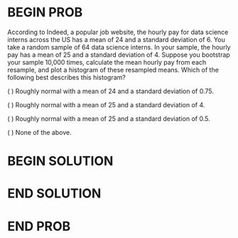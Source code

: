 # BEGIN PROB

According to Indeed, a popular job website, the hourly pay for data
science interns across the US has a mean of 24 and a standard deviation
of 6. You take a random sample of 64 data science interns. In your
sample, the hourly pay has a mean of 25 and a standard deviation of 4.
Suppose you bootstrap your sample 10,000 times, calculate the mean
hourly pay from each resample, and plot a histogram of these resampled
means. Which of the following best describes this histogram?

( ) Roughly normal with a mean of 24 and a standard deviation of 0.75.

( ) Roughly normal with a mean of 25 and a standard deviation of 4.

( ) Roughly normal with a mean of 25 and a standard deviation of 0.5.

( ) None of the above.

# BEGIN SOLUTION

# END SOLUTION

# END PROB